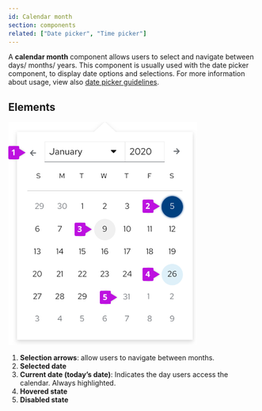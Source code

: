 ```yaml
---
id: Calendar month
section: components
related: ["Date picker", "Time picker"]
---
```


A **calendar month** component allows users to select and navigate between days/ months/ years. This component is usually used with the date picker component, to display date options and selections. For more information about usage, view also [date picker guidelines](/components/date-picker/design-guidelines).

## Elements

<img src="./img/calendar.png" alt="Calendar month elements" width="382"/>

1. **Selection arrows**: allow users to navigate between months.
2. **Selected date**
3. **Current date (today’s date)**: Indicates the day users access the calendar. Always highlighted.
4. **Hovered state**
5. **Disabled state**
